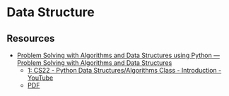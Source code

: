 # Data Structure

## Resources

* [Problem Solving with Algorithms and Data Structures using Python — Problem Solving with Algorithms and Data Structures](https://runestone.academy/ns/books/published/pythonds/index.html)
  * [1: CS22 - Python Data Structures/Algorithms Class - Introduction - YouTube](https://www.youtube.com/playlist?list=PLtbC5OfOR8aqA6CJwWTRUITgGpUy1Umr3)
  * [PDF](https://www.cs.auckland.ac.nz/courses/compsci105ssc/resources/ProblemSolvingwithAlgorithmsandDataStructures.pdf)
